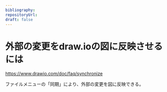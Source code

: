 ```yaml
---
bibliography: 
repositoryUrl:
draft: false
---
```


# 外部の変更をdraw.ioの図に反映させるには

https://www.drawio.com/doc/faq/synchronize

ファイルメニューの「同期」により、外部の変更を図に反映できる。
